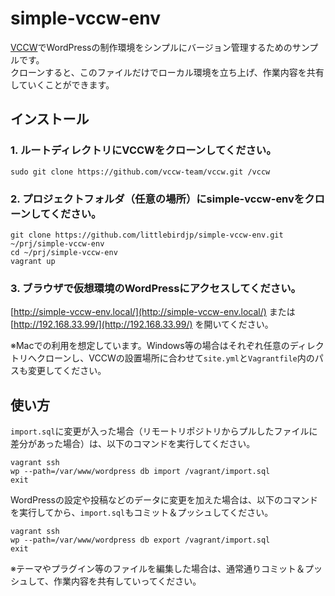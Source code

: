 # simple-vccw-env

[VCCW](https://github.com/vccw-team/vccw)でWordPressの制作環境をシンプルにバージョン管理するためのサンプルです。  
クローンすると、このファイルだけでローカル環境を立ち上げ、作業内容を共有していくことができます。

## インストール

### 1. ルートディレクトリにVCCWをクローンしてください。

```
sudo git clone https://github.com/vccw-team/vccw.git /vccw
```

### 2. プロジェクトフォルダ（任意の場所）にsimple-vccw-envをクローンしてください。

```
git clone https://github.com/littlebirdjp/simple-vccw-env.git ~/prj/simple-vccw-env
cd ~/prj/simple-vccw-env
vagrant up
```

### 3. ブラウザで仮想環境のWordPressにアクセスしてください。

[http://simple-vccw-env.local/](http://simple-vccw-env.local/) または [http://192.168.33.99/](http://192.168.33.99/) を開いてください。

※Macでの利用を想定しています。Windows等の場合はそれぞれ任意のディレクトリへクローンし、VCCWの設置場所に合わせて`site.yml`と`Vagrantfile`内のパスも変更してください。

## 使い方

`import.sql`に変更が入った場合（リモートリポジトリからプルしたファイルに差分があった場合）は、以下のコマンドを実行してください。

```
vagrant ssh
wp --path=/var/www/wordpress db import /vagrant/import.sql
exit
```

WordPressの設定や投稿などのデータに変更を加えた場合は、以下のコマンドを実行してから、`import.sql`もコミット＆プッシュしてください。

```
vagrant ssh
wp --path=/var/www/wordpress db export /vagrant/import.sql
exit
```

※テーマやプラグイン等のファイルを編集した場合は、通常通りコミット＆プッシュして、作業内容を共有していってください。
